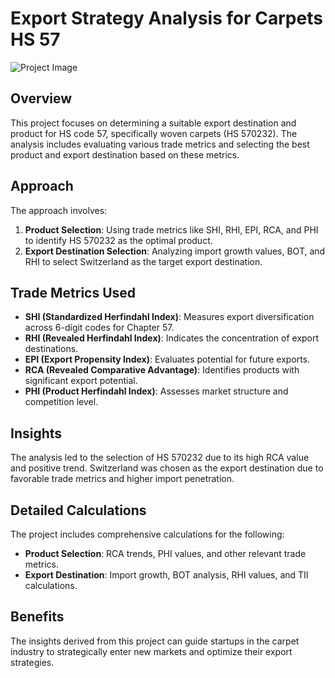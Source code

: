 # Export Strategy Analysis for Carpets HS 57

![Project Image](https://github.com/SajalVats/Photo/blob/main/HS%2057%20Carpet%20Image.jpg)

## Overview
This project focuses on determining a suitable export destination and product for HS code 57, specifically woven carpets (HS 570232). The analysis includes evaluating various trade metrics and selecting the best product and export destination based on these metrics.

## Approach
The approach involves:
1. **Product Selection**: Using trade metrics like SHI, RHI, EPI, RCA, and PHI to identify HS 570232 as the optimal product.
2. **Export Destination Selection**: Analyzing import growth values, BOT, and RHI to select Switzerland as the target export destination.

## Trade Metrics Used
- **SHI (Standardized Herfindahl Index)**: Measures export diversification across 6-digit codes for Chapter 57.
- **RHI (Revealed Herfindahl Index)**: Indicates the concentration of export destinations.
- **EPI (Export Propensity Index)**: Evaluates potential for future exports.
- **RCA (Revealed Comparative Advantage)**: Identifies products with significant export potential.
- **PHI (Product Herfindahl Index)**: Assesses market structure and competition level.

## Insights
The analysis led to the selection of HS 570232 due to its high RCA value and positive trend. Switzerland was chosen as the export destination due to favorable trade metrics and higher import penetration.

## Detailed Calculations
The project includes comprehensive calculations for the following:
- **Product Selection**: RCA trends, PHI values, and other relevant trade metrics.
- **Export Destination**: Import growth, BOT analysis, RHI values, and TII calculations.

## Benefits
The insights derived from this project can guide startups in the carpet industry to strategically enter new markets and optimize their export strategies.
